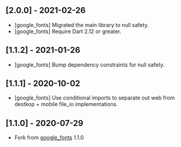## [2.0.0] - 2021-02-26

* [google_fonts] Migrated the main library to null safety.
* [google_fonts] Require Dart 2.12 or greater.

## [1.1.2] - 2021-01-26

* [google_fonts] Bump dependency constraints for null safety.

## [1.1.1] - 2020-10-02

* [google_fonts] Use conditional imports to separate out web from destkop + mobile file_io implementations.

## [1.1.0] - 2020-07-29

* Fork from [google_fonts](https://pub.dev/packages/google_fonts) 1.1.0
